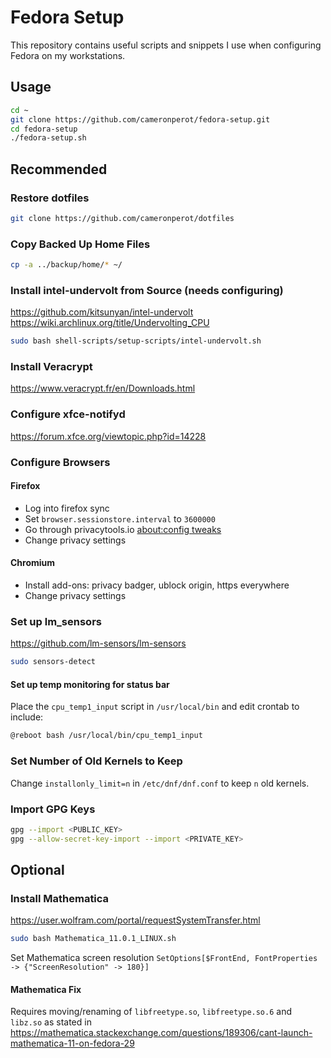 # Fedora Setup
This repository contains useful scripts and snippets I use when configuring Fedora on my workstations.

## Usage
```bash
cd ~
git clone https://github.com/cameronperot/fedora-setup.git
cd fedora-setup
./fedora-setup.sh
```

## Recommended

### Restore dotfiles
```bash
git clone https://github.com/cameronperot/dotfiles
```

### Copy Backed Up Home Files
```bash
cp -a ../backup/home/* ~/
```

### Install intel-undervolt from Source (needs configuring)
https://github.com/kitsunyan/intel-undervolt
https://wiki.archlinux.org/title/Undervolting_CPU
```bash
sudo bash shell-scripts/setup-scripts/intel-undervolt.sh
```

### Install Veracrypt
https://www.veracrypt.fr/en/Downloads.html

### Configure xfce-notifyd
https://forum.xfce.org/viewtopic.php?id=14228

### Configure Browsers

#### Firefox
* Log into firefox sync
* Set `browser.sessionstore.interval` to `3600000`
* Go through privacytools.io [about:config tweaks](https://www.privacytools.io/browsers/#about_config)
* Change privacy settings

#### Chromium
* Install add-ons: privacy badger, ublock origin, https everywhere
* Change privacy settings

### Set up lm_sensors
https://github.com/lm-sensors/lm-sensors
```bash
sudo sensors-detect
```

#### Set up temp monitoring for status bar
Place the `cpu_temp1_input` script in `/usr/local/bin` and edit crontab to include:
```bash
@reboot bash /usr/local/bin/cpu_temp1_input
```

### Set Number of Old Kernels to Keep
Change `installonly_limit=n` in `/etc/dnf/dnf.conf` to keep `n` old kernels.

### Import GPG Keys
```bash
gpg --import <PUBLIC_KEY>
gpg --allow-secret-key-import --import <PRIVATE_KEY>
```

## Optional

### Install Mathematica
https://user.wolfram.com/portal/requestSystemTransfer.html
```bash
sudo bash Mathematica_11.0.1_LINUX.sh
```
Set Mathematica screen resolution `SetOptions[$FrontEnd, FontProperties -> {"ScreenResolution" -> 180}]`

#### Mathematica Fix
Requires moving/renaming of `libfreetype.so`, `libfreetype.so.6` and `libz.so` as stated in https://mathematica.stackexchange.com/questions/189306/cant-launch-mathematica-11-on-fedora-29
